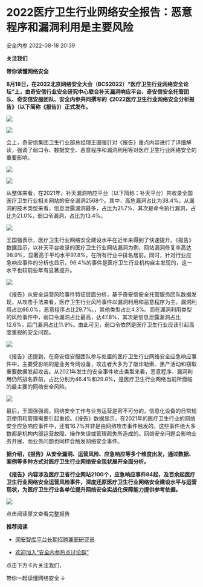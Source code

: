 #  2022医疗卫生行业网络安全报告：恶意程序和漏洞利用是主要风险   
 安全内参   2022-08-18 20:39  
  
**关注我们**  
  
  
**带你读懂网络安全**  
  
  
  
**8月18日，在2022北京网络安全大会（BCS2022）“医疗卫生行业网络安全论坛”上，由奇安信行业安全研究中心联合补天漏洞响应平台、奇安信安全托管团队、奇安信安服团队、安全内参共同撰写的《2022医疗卫生行业网络安全分析报告》（以下简称《报告》）正式发布。**  
  
![](https://mmbiz.qpic.cn/mmbiz_gif/M4F4dWct8IZhdXpibwRsv54eStOandzSJ4iaOsdj6tJ9Zo3QGDicQquTGoGibR4SQcgp3epYLEMk2RkQDQsketA9Ew/640?wx_fmt=gif&wxfrom=5&wx_lazy=1 "")  
  
  
  
![](https://mmbiz.qpic.cn/mmbiz_jpg/G3LNmiaOGjaoUUhwvXf04WxOqfgfKDdjwsw2HuicjKzZfXB71TRhmiaM5q5CEzJgEoOcmUicyTjEB0d62Cia6SdxjIA/640?wx_fmt=jpeg&wxfrom=5&wx_lazy=1&wx_co=1 "")  
  
  
会上，奇安信集团卫生行业部总经理王国强针对《报告》重点内容进行了详细解读，强调了弱口令、数据安全、恶意程序和漏洞利用等对医疗卫生行业网络安全的重要影响。  
  
![](https://mmbiz.qpic.cn/mmbiz_png/1qib42VjxdnSDQ2P4jvGgoVhmstNTk96tqVibnpISYiavlgdxYbZTMPfdLEmn4KmzfzdEJPdM39VPoPHy7pBSNREQ/640?wx_fmt=png&wxfrom=5&wx_lazy=1&wx_co=1 "")  
  
![](https://mmbiz.qpic.cn/mmbiz_jpg/Pr7KDnR1omGKS0oXqqJcOepNwBJibwic4NX06Wlld13A371r84W58bWv94gjgMh5x8PG7eFLOUaBugCqBGN3VY9Q/640?wx_fmt=jpeg&wxfrom=5&wx_lazy=1&wx_co=1 "")  
  
  
  
从整体来看，在2021年，补天漏洞响应平台（以下简称：补天平台）共收录全国医疗卫生行业相关网站的安全漏洞2568个。其中，高危漏洞占比为38.4%。从漏洞的技术类型来看，信息泄露漏洞最多，占比为21.7%，其次是命令执行漏洞，占比为21.0%，弱口令漏洞，占比为13.4%。  
  
![](https://mmbiz.qpic.cn/mmbiz_png/G3LNmiaOGjaoUUhwvXf04WxOqfgfKDdjwYUq6vFk6JzEdN8YibjsYRdwicKubfFvGo8seSgbQGXWib0ZlS0fF5jdPw/640?wx_fmt=png&wxfrom=5&wx_lazy=1&wx_co=1 "")  
  
  
王国强表示，医疗卫生行业网络安全建设水平在近年来得到了快速提升。《报告》数据显示，以补天平台收录的医疗卫生行业网站漏洞为例，网站漏洞修复率高达98.9%，显著高于平均水平97.8%，在所有行业中排名居前。同时，针对行业应急响应事件的分析也显示，96.4%的事件是医疗卫生行业机构自主发现的，这一水平也较前些年有显著提升。  
  
![](https://mmbiz.qpic.cn/mmbiz_png/G3LNmiaOGjaoUUhwvXf04WxOqfgfKDdjwTdcD9lCBqdic5S7SRypD6SXiaiciafcWylpgnHkT2EGA8t7Yd7GV5icCIrA/640?wx_fmt=png&wxfrom=5&wx_lazy=1&wx_co=1 "")  
  
  
《报告》从安全运营风险事件特征层面分析，基于奇安信安全托管服务团队数据发现，从攻击手法来看，医疗卫生行业风险事件以漏洞利用和恶意程序为主。漏洞利用占比66.0%，恶意程序占比29.7%。，其他类型占比4.3%。而在漏洞利用类型的风险事件中，弱口令漏洞占比最高，达47.8%，其次是信息泄露漏洞占比12.6%，后门漏洞占比11.9%。由此可见，弱口令依然是医疗卫生行业应该引起高度重视的安全问题。  
  
![](https://mmbiz.qpic.cn/mmbiz_png/G3LNmiaOGjaoUUhwvXf04WxOqfgfKDdjwst7WShRIjQ8hlicYSghg4bFQAiceFiawLZ6nCQ3jWIpjd2q1Tfs3wLC9w/640?wx_fmt=png&wxfrom=5&wx_lazy=1&wx_co=1 "")  
  
  
《报告》还提到，在奇安信安服团队参与处置的医疗卫生行业网络安全应急响应事件中，主要受影响的是业务专网设备，攻击者大多为了敲诈勒索、黑产活动和窃取重要数据发起攻击。从2021年发生的安全事件攻击类型来看，恶意程序、漏洞利用仍然排名靠前，占比分别为46.4%和29.8%，是医疗卫生行业网络当前所面临的最主要的网络安全风险。  
  
![](https://mmbiz.qpic.cn/mmbiz_png/G3LNmiaOGjaoUUhwvXf04WxOqfgfKDdjwOciamxTicHhkwrzZxdm9oEx30ydEbXL1HI9CgMr7D4ISKazKwB1c3qTw/640?wx_fmt=png&wxfrom=5&wx_lazy=1&wx_co=1 "")  
  
  
最后，王国强强调，网络安全工作与业务运营是密不可分的，信息化设备的日常规范使用和管理需要引起重视。《报告》数据显示，在2021年的医疗卫生行业的网络安全应急响应事件中，还有16.7%并非是由网络攻击事件触发的。这些事件绝大多数都是机构内部运营故障、操作失误或管理疏失所造成的。网络安全问题会影响业务开展，而业务问题也同样会触发网络安全事件。  
  
  
**据介绍，《报告》从安全漏洞、运营风险、应急响应等多个维度出发，通过数据、案例等多种方式对医疗卫生行业网络安全现状展开全面分析。**  
  
**《报告》内容涉及医疗卫省行业网站2100个，应急响应事件84起，及百余起医疗卫生行业网络安全运营风险事件，深度还原医疗卫生行业网络安全建设水平与运营现状，为医疗卫生行业各单位提升网络安全实战化保障能力提供参考依据。**  
  
![](https://mmbiz.qpic.cn/mmbiz_png/G3LNmiaOGjapK0PibMrYEiaLFHSoq0iaglvktY4Ul7TLXicWdubABkdytHtSbBlaP9fAicCzk04fyRicvqxDiabF1I8l8A/640?wx_fmt=png&wxfrom=5&wx_lazy=1&wx_co=1 "")  
  
  
  
  
  
点击阅读原文查看完整报告  
  
  
  
**推荐阅读**  
- [网安智库平台长期招聘兼职研究员](http://mp.weixin.qq.com/s?__biz=MzI4NDY2MDMwMw==&mid=2247499450&idx=2&sn=2da3ca2e0b4d4f9f56ea7f7579afc378&chksm=ebfab99adc8d308c3ba6e7a74bd41beadf39f1b0e38a39f7235db4c305c06caa49ff63a0cc1d&scene=21#wechat_redirect)  
  
  
- [欢迎加入“安全内参热点讨论群”](https://mp.weixin.qq.com/s?__biz=MzI4NDY2MDMwMw==&mid=2247501251&idx=1&sn=8b6ebecbe80c1c72317948494f87b489&chksm=ebfa82e3dc8d0bf595d039e75b446e14ab96bf63cf8ffc5d553b58248dde3424fb18e6947440&token=525430415&lang=zh_CN&scene=21#wechat_redirect)  
  
  
  
  
  
  
  
点击下方卡片关注我们，  
  
带你一起读懂网络安全 ↓  
  
  
  
